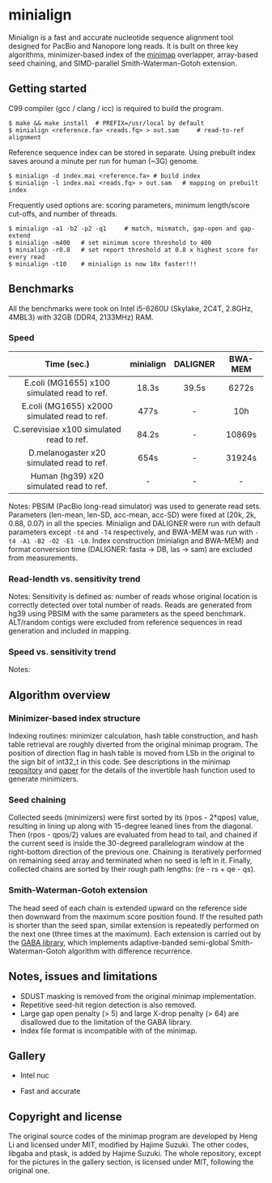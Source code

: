
# minialign

Minialign is a fast and accurate nucleotide sequence alignment tool designed for PacBio and Nanopore long reads. It is built on three key algorithms, minimizer-based index of the [minimap](https://github.com/lh3/minimap) overlapper, array-based seed chaining, and SIMD-parallel Smith-Waterman-Gotoh extension.

## Getting started

C99 compiler (gcc / clang / icc) is required to build the program.

```
$ make && make install	# PREFIX=/usr/local by default
$ minialign <reference.fa> <reads.fq> > out.sam		# read-to-ref alignment
```

Reference sequence index can be stored in separate. Using prebuilt index saves around a minute per run for human (~3G) genome.

```
$ minialign -d index.mai <reference.fa>	# build index
$ minialign -l index.mai <reads.fq> > out.sam	# mapping on prebuilt index
```

Frequently used options are: scoring parameters, minimum length/score cut-offs, and number of threads.

```
$ minialign -a1 -b2 -p2 -q1		# match, mismatch, gap-open and gap-extend
$ minialign -m400	# set minimum score threshold to 400
$ minialign -r0.8	# set report threshold at 0.8 x highest score for every read
$ minialign -t10	# minialign is now 10x faster!!!
```

## Benchmarks

All the benchmarks were took on Intel i5-6260U (Skylake, 2C4T, 2.8GHz, 4MBL3) with 32GB (DDR4, 2133MHz) RAM.

### Speed

|                 Time (sec.)                  |  minialign  |   DALIGNER  |   BWA-MEM   |
|:--------------------------------------------:|:-----------:|:-----------:|:-----------:|
| E.coli (MG1655) x100 simulated read to ref.  |       18.3s |       39.5s |       6272s |
| E.coli (MG1655) x2000 simulated read to ref. |        477s |           - |         10h |
| C.serevisiae x100 simulated read to ref.     |       84.2s |           - |      10869s |
| D.melanogaster x20 simulated read to ref.    |        654s |           - |      31924s |
| Human (hg39) x20 simulated read to ref.      |           - |           - |           - |

Notes: PBSIM (PacBio long-read simulator) was used to generate read sets. Parameters (len-mean, len-SD, acc-mean, acc-SD) were fixed at (20k, 2k, 0.88, 0.07) in all the species. Minialign and DALIGNER were run with default parameters except `-t4` and `-T4` respectively, and BWA-MEM was run with `-t4 -A1 -B2 -O2 -E1 -L0`. Index construction (minialign and BWA-MEM) and format conversion time (DALIGNER: fasta -> DB, las -> sam) are excluded from measurements.

### Read-lendth vs. sensitivity trend


Notes: Sensitivity is defined as: number of reads whose original location is correctly detected over total number of reads. Reads are generated from hg39 using PBSIM with the same parameters as the speed benchmark. ALT/random contigs were excluded from reference sequences in read generation and included in mapping.

### Speed vs. sensitivity trend


Notes:

## Algorithm overview

### Minimizer-based index structure

Indexing routines: minimizer calculation, hash table construction, and hash table retrieval are roughly diverted from the original minimap program. The position of direction flag in hash table is moved from LSb in the original to the sign bit of int32_t in this code. See descriptions in the minimap [repository](https://github.com/lh3/minimap) and [paper]() for the details of the invertible hash function used to generate minimizers.

### Seed chaining

Collected seeds (minimizers) were first sorted by its (rpos - 2*qpos) value, resulting in lining up along with 15-degree leaned lines from the diagonal. Then (rpos - qpos/2) values are evaluated from head to tail, and chained if the current seed is inside the 30-degreed parallelogram window at the right-bottom direction of the previous one. Chaining is iteratively performed on remaining seed array and terminated when no seed is left in it. Finally, collected chains are sorted by their rough path lengths: (re - rs + qe - qs).

### Smith-Waterman-Gotoh extension

The head seed of each chain is extended upward on the reference side then downward from the maximum score position found. If the resulted path is shorter than the seed span, similar extension is repeatedly performed on the next one (three times at the maximum). Each extension is carried out by the [GABA library](https://github.com/ocxtal/libgaba), which implements adaptive-banded semi-global Smith-Waterman-Gotoh algorithm with difference recurrence.

## Notes, issues and limitations

* SDUST masking is removed from the original minimap implementation.
* Repetitive seed-hit region detection is also removed.
* Large gap open penalty (> 5) and large X-drop penalty (> 64) are disallowed due to the limitation of the GABA library.
* Index file format is incompatible with of the minimap.

## Gallery

* Intel nuc

* Fast and accurate

## Copyright and license

The original source codes of the minimap program are developed by Heng Li and licensed under MIT, modified by Hajime Suzuki. The other codes, libgaba and ptask, is added by Hajime Suzuki. The whole repository, except for the pictures in the gallery section, is licensed under MIT, following the original one.
